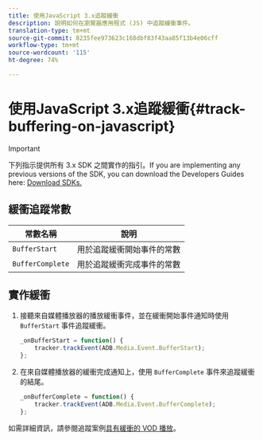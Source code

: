 ```yaml
---
title: 使用JavaScript 3.x追蹤緩衝
description: 說明如何在瀏覽器應用程式 (JS) 中追蹤緩衝事件。
translation-type: tm+mt
source-git-commit: 8235fee973623c168dbf83f43aa85f13b4e06cff
workflow-type: tm+mt
source-wordcount: '115'
ht-degree: 74%

---
```



# 使用JavaScript 3.x追蹤緩衝{#track-buffering-on-javascript}

>[!IMPORTANT]
>
>下列指示提供所有 3.x SDK 之間實作的指引。If you are implementing any previous versions of the SDK, you can download the Developers Guides here: [Download SDKs.](/help/sdk-implement/download-sdks.md)

## 緩衝追蹤常數

| 常數名稱 | 說明 |
|---|---|
| `BufferStart` | 用於追蹤緩衝開始事件的常數 |
| `BufferComplete` | 用於追蹤緩衝完成事件的常數 |

## 實作緩衝

1. 接聽來自媒體播放器的播放緩衝事件，並在緩衝開始事件通知時使用 `BufferStart` 事件追蹤緩衝。

   ```js
   _onBufferStart = function() {
       tracker.trackEvent(ADB.Media.Event.BufferStart);
   };
   ```

1. 在來自媒體播放器的緩衝完成通知上，使用 `BufferComplete` 事件來追蹤緩衝的結尾。

   ```js
   _onBufferComplete = function() {
       tracker.trackEvent(ADB.Media.Event.BufferComplete);
   };
   ```

如需詳細資訊，請參閱追蹤案例[具有緩衝的 VOD 播放](/help/sdk-implement/tracking-scenarios/vod-buffering.md)。
